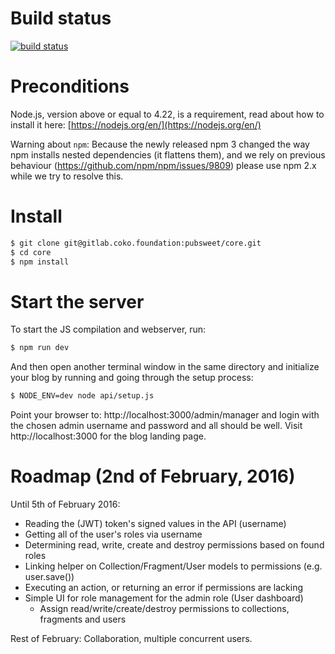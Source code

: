 # Build status

[![build status](https://gitlab.coko.foundation/ci/projects/1/status.png?ref=master)](https://gitlab.coko.foundation/ci/projects/1?ref=master)

# Preconditions

Node.js, version above or equal to 4.22, is a requirement, read about how to install it here: [https://nodejs.org/en/](https://nodejs.org/en/)

Warning about `npm`: Because the newly released npm 3 changed the way npm installs nested dependencies (it flattens them), and we rely on previous behaviour (https://github.com/npm/npm/issues/9809) please use npm 2.x while we try to resolve this.


# Install

```bash
$ git clone git@gitlab.coko.foundation:pubsweet/core.git
$ cd core
$ npm install
```

# Start the server

To start the JS compilation and webserver, run:
```bash
$ npm run dev
```

And then open another terminal window in the same directory and initialize your blog by running and going through the setup process:
```bash
$ NODE_ENV=dev node api/setup.js
```

Point your browser to: http://localhost:3000/admin/manager and login with the chosen admin username and password and all should be well. Visit http://localhost:3000 for the blog landing page.

# Roadmap (2nd of February, 2016)

Until 5th of February 2016:

- Reading the (JWT) token's signed values in the API (username)
- Getting all of the user's roles via username
- Determining read, write, create and destroy permissions based on found roles
- Linking helper on Collection/Fragment/User models to permissions (e.g. user.save())
- Executing an action, or returning an error if permissions are lacking
- Simple UI for role management for the admin role (User dashboard)
  - Assign read/write/create/destroy permissions to collections, fragments and users

Rest of February: Collaboration, multiple concurrent users.
